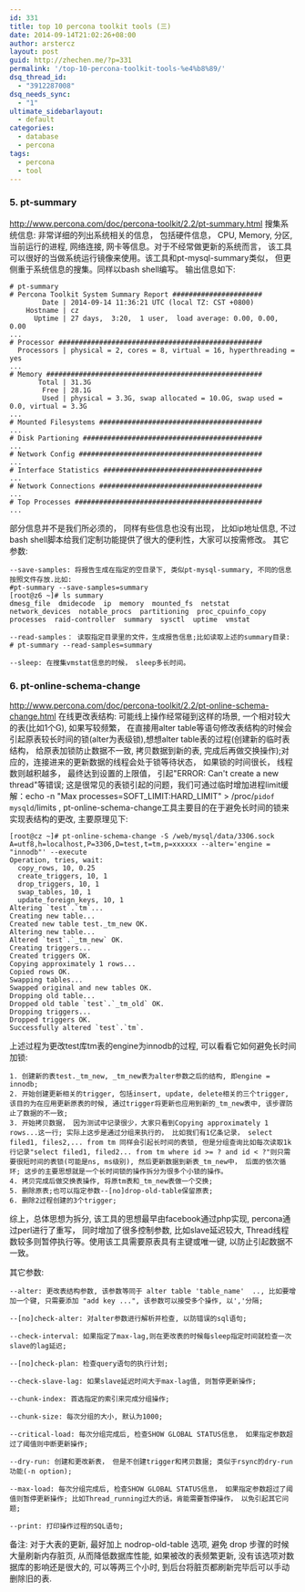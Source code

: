 ```yaml
---
id: 331
title: top 10 percona toolkit tools (三)
date: 2014-09-14T21:02:26+08:00
author: arstercz
layout: post
guid: http://zhechen.me/?p=331
permalink: '/top-10-percona-toolkit-tools-%e4%b8%89/'
dsq_thread_id:
  - "3912287008"
dsq_needs_sync:
  - "1"
ultimate_sidebarlayout:
  - default
categories:
  - database
  - percona
tags:
  - percona
  - tool
---
```

### 5. pt-summary
<a href="http://www.percona.com/doc/percona-toolkit/2.2/pt-summary.html"><font color="green">http://www.percona.com/doc/percona-toolkit/2.2/pt-summary.html</font></a>
搜集系统信息: 非常详细的列出系统相关的信息， 包括硬件信息， CPU, Memory, 分区, 当前运行的进程, 网络连接, 网卡等信息。对于不经常做更新的系统而言， 该工具可以很好的当做系统运行镜像来使用。该工具和pt-mysql-summary类似， 但更侧重于系统信息的搜集。同样以bash shell编写。
输出信息如下:

```
# pt-summary
# Percona Toolkit System Summary Report ######################
        Date | 2014-09-14 11:36:21 UTC (local TZ: CST +0800)
    Hostname | cz
      Uptime | 27 days,  3:20,  1 user,  load average: 0.00, 0.00, 0.00
...
# Processor ##################################################
  Processors | physical = 2, cores = 8, virtual = 16, hyperthreading = yes
...
# Memory #####################################################
       Total | 31.3G
        Free | 28.1G
        Used | physical = 3.3G, swap allocated = 10.0G, swap used = 0.0, virtual = 3.3G
...
# Mounted Filesystems ########################################
...
# Disk Partioning ############################################
...
# Network Config #############################################
...
# Interface Statistics #######################################
...
# Network Connections ########################################
...
# Top Processes ##############################################
...
```
部分信息并不是我们所必须的， 同样有些信息也没有出现， 比如ip地址信息, 不过bash shell脚本给我们定制功能提供了很大的便利性，大家可以按需修改。
其它参数:
```
--save-samples: 将报告生成在指定的空目录下, 类似pt-mysql-summary, 不同的信息按照文件存放.比如:
#pt-summary --save-samples=summary
[root@z6 ~]# ls summary
dmesg_file  dmidecode  ip  memory  mounted_fs  netstat  network_devices  notable_procs  partitioning  proc_cpuinfo_copy  processes  raid-controller  summary  sysctl  uptime  vmstat

--read-samples： 读取指定目录里的文件，生成报告信息;比如读取上述的summary目录:
# pt-summary --read-samples=summary

--sleep: 在搜集vmstat信息的时候， sleep多长时间。
```

### 6. pt-online-schema-change
<a href="http://www.percona.com/doc/percona-toolkit/2.2/pt-online-schema-change.html"><font color="green">http://www.percona.com/doc/percona-toolkit/2.2/pt-online-schema-change.html</font></a>
在线更改表结构: 可能线上操作经常碰到这样的场景, 一个相对较大的表(比如1个G), 如果写较频繁， 在直接用alter table等语句修改表结构的时候会引起原表较长时间的锁(alter为表级锁),想想alter table表的过程(创建新的临时表结构， 给原表加锁防止数据不一致, 拷贝数据到新的表, 完成后再做交换操作);对应的，连接进来的更新数据的线程会处于锁等待状态， 如果锁的时间很长， 线程数则越积越多， 最终达到设置的上限值， 引起"ERROR: Can't create a new thread"等错误; 这是很常见的表锁引起的问题，我们可通过临时增加进程limit缓解：echo -n "Max processes=SOFT_LIMIT:HARD_LIMIT" > /proc/`pidof mysqld`/limits , pt-online-schema-change工具主要目的在于避免长时间的锁来实现表结构的更改, 主要原理见下:
```
[root@cz ~]# pt-online-schema-change -S /web/mysql/data/3306.sock A=utf8,h=localhost,P=3306,D=test,t=tm,p=xxxxxx --alter='engine = "innodb"' --execute
Operation, tries, wait:
  copy_rows, 10, 0.25
  create_triggers, 10, 1
  drop_triggers, 10, 1
  swap_tables, 10, 1
  update_foreign_keys, 10, 1
Altering `test`.`tm`...
Creating new table...
Created new table test._tm_new OK.
Altering new table...
Altered `test`.`_tm_new` OK.
Creating triggers...
Created triggers OK.
Copying approximately 1 rows...
Copied rows OK.
Swapping tables...
Swapped original and new tables OK.
Dropping old table...
Dropped old table `test`.`_tm_old` OK.
Dropping triggers...
Dropped triggers OK.
Successfully altered `test`.`tm`.
```
上述过程为更改test库tm表的engine为innodb的过程, 可以看看它如何避免长时间加锁:
```
1. 创建新的表test._tm_new, _tm_new表为alter参数之后的结构, 即engine = innodb;
2. 开始创建更新相关的trigger, 包括insert, update, delete相关的三个trigger, 该目的为在应用更新原表的时候, 通过trigger将更新也应用到新的_tm_new表中, 该步骤防止了数据的不一致;
3. 开始拷贝数据， 因为测试中记录很少，大家只看到Copying approximately 1 rows...这一行; 实际上这步是通过分组来执行的， 比如我们有1亿条记录， select filed1, files2,... from tm 同样会引起长时间的表锁, 但是分组查询比如每次读取1k行记录"select filed1, filed2... from tm where id >= ? and id < ?"则只需要很短时间的表锁(可能是ns, ms级别), 然后更新数据到新表_tm_new中， 后面的依次循环; 这步的主要思想就是一个长时间锁的操作拆分为很多个小锁的操作。
4. 拷贝完成后做交换表操作, 将原tm表和_tm_new表做一个交换;
5. 删除原表;也可以指定参数--[no]drop-old-table保留原表;
6. 删除2过程创建的3个trigger;
```
综上，总体思想为拆分, 该工具的思想最早由facebook通过php实现, percona通过perl进行了重写， 同时增加了很多控制参数, 比如slave延迟较大, Thread线程数较多则暂停执行等。使用该工具需要原表具有主键或唯一键, 以防止引起数据不一致。

其它参数:
```
--alter: 更改表结构参数, 该参数等同于 alter table 'table_name'  .., 比如要增加一个键, 只需要添加 "add key ...", 该参数可以接受多个操作, 以','分隔;

--[no]check-alter: 对alter参数进行解析并检查, 以防错误的sql语句;

--check-interval: 如果指定了max-lag,则在更改表的时候每sleep指定时间就检查一次slave的lag延迟;

--[no]check-plan: 检查query语句的执行计划;

--check-slave-lag: 如果slave延迟时间大于max-lag值, 则暂停更新操作;

--chunk-index: 首选指定的索引来完成分组操作;

--chunk-size: 每次分组的大小, 默认为1000;

--critical-load: 每次分组完成后, 检查SHOW GLOBAL STATUS信息， 如果指定参数超过了阈值则中断更新操作;

--dry-run: 创建和更改新表， 但是不创建trigger和拷贝数据; 类似于rsync的dry-run功能(-n option);

--max-load: 每次分组完成后, 检查SHOW GLOBAL STATUS信息， 如果指定参数超过了阈值则暂停更新操作; 比如Thread_running过大的话，肯能需要暂停操作， 以免引起其它问题;

--print: 打印操作过程的SQL语句;
```

备注: 对于大表的更新, 最好加上 nodrop-old-table 选项, 避免 drop 步骤的时候大量刷新内存脏页, 从而降低数据库性能, 如果被改的表频繁更新, 没有该选项对数据库的影响还是很大的, 可以等两三个小时, 到后台将脏页都刷新完毕后可以手动删除旧的表.